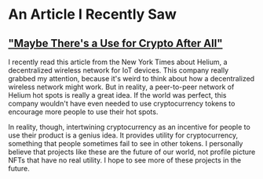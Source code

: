 # An Article I Recently Saw
## ["Maybe There's a Use for Crypto After All"](https://www.nytimes.com/2022/02/06/technology/helium-cryptocurrency-uses.html?)
I recently read this article from the New York Times about Helium, a decentralized wireless network for IoT devices. This company really grabbed my attention, because it's weird to think about how a decentralized wireless network might work. But in reality, a peer-to-peer network of Helium hot spots is really a great idea. If the world was perfect, this company wouldn't have even needed to use cryptocurrency tokens to encourage more people to use their hot spots.

In reality, though, intertwining cryptocurrency as an incentive for people to use their product is a genius idea. It provides utility for cryptocurrency, something that people sometimes fail to see in other tokens. I personally believe that projects like these are the future of our world, not profile picture NFTs that have no real utility. I hope to see more of these projects in the future.
